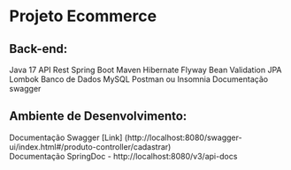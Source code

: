 <h1>Projeto Ecommerce</h1>


<h2>Back-end:</h2>
Java 17
API Rest
Spring Boot
Maven
Hibernate
Flyway
Bean Validation
JPA
Lombok
Banco de Dados MySQL
Postman ou Insomnia
Documentação swagger

<h2>Ambiente de Desenvolvimento:</h2>
Documentação Swagger
[Link] (http://localhost:8080/swagger-ui/index.html#/produto-controller/cadastrar)
<br>
Documentação SpringDoc - http://localhost:8080/v3/api-docs
